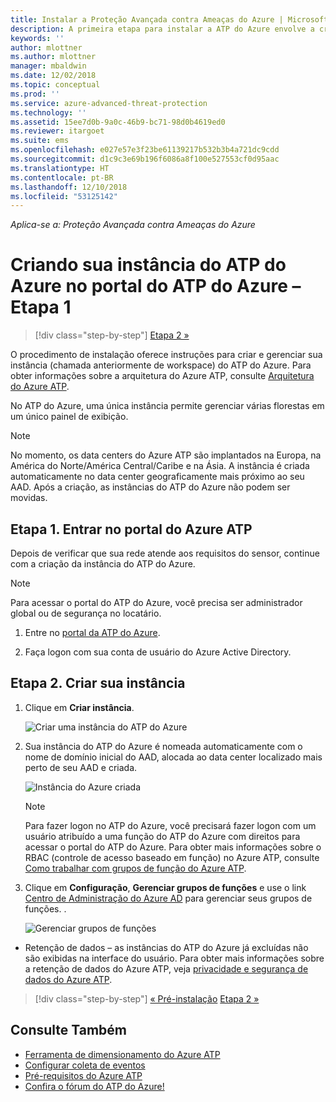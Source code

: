```yaml
---
title: Instalar a Proteção Avançada contra Ameaças do Azure | Microsoft Docs
description: A primeira etapa para instalar a ATP do Azure envolve a criação de um espaço de trabalho para sua implantação da ATP do Azure.
keywords: ''
author: mlottner
ms.author: mlottner
manager: mbaldwin
ms.date: 12/02/2018
ms.topic: conceptual
ms.prod: ''
ms.service: azure-advanced-threat-protection
ms.technology: ''
ms.assetid: 15ee7d0b-9a0c-46b9-bc71-98d0b4619ed0
ms.reviewer: itargoet
ms.suite: ems
ms.openlocfilehash: e027e57e3f23be61139217b532b3b4a721dc9cdd
ms.sourcegitcommit: d1c9c3e69b196f6086a8f100e527553cf0d95aac
ms.translationtype: HT
ms.contentlocale: pt-BR
ms.lasthandoff: 12/10/2018
ms.locfileid: "53125142"
---
```

*Aplica-se a: Proteção Avançada contra Ameaças do Azure*


# <a name="creating-your-azure-atp-instance-in-the-azure-atp-portal---step-1"></a>Criando sua instância do ATP do Azure no portal do ATP do Azure – Etapa 1

> [!div class="step-by-step"]
> [Etapa 2 »](install-atp-step2.md)

O procedimento de instalação oferece instruções para criar e gerenciar sua instância (chamada anteriormente de workspace) do ATP do Azure. Para obter informações sobre a arquitetura do Azure ATP, consulte [Arquitetura do Azure ATP](atp-architecture.md).

No ATP do Azure, uma única instância permite gerenciar várias florestas em um único painel de exibição. 

> [!NOTE]
> No momento, os data centers do Azure ATP são implantados na Europa, na América do Norte/América Central/Caribe e na Ásia. A instância é criada automaticamente no data center geograficamente mais próximo ao seu AAD. Após a criação, as instâncias do ATP do Azure não podem ser movidas. 

## <a name="step-1-enter-the-azure-atp-portal"></a>Etapa 1. Entrar no portal do Azure ATP

Depois de verificar que sua rede atende aos requisitos do sensor, continue com a criação da instância do ATP do Azure.

> [!NOTE]
>Para acessar o portal do ATP do Azure, você precisa ser administrador global ou de segurança no locatário.


1.  Entre no [portal da ATP do Azure](https://portal.atp.azure.com).

2.  Faça logon com sua conta de usuário do Azure Active Directory.

## <a name="step-2-create-your-instance"></a>Etapa 2. Criar sua instância

1. Clique em **Criar instância**. 

    ![Criar uma instância do ATP do Azure](media/create-instance.png)

2. Sua instância do ATP do Azure é nomeada automaticamente com o nome de domínio inicial do AAD, alocada ao data center localizado mais perto de seu AAD e criada. 

    ![Instância do Azure criada](media/instance-created.png)

    > [!NOTE]
    > Para fazer logon no ATP do Azure, você precisará fazer logon com um usuário atribuído a uma função do ATP do Azure com direitos para acessar o portal do ATP do Azure. Para obter mais informações sobre o RBAC (controle de acesso baseado em função) no Azure ATP, consulte [Como trabalhar com grupos de função do Azure ATP](atp-role-groups.md).
 
3. Clique em **Configuração**, **Gerenciar grupos de funções** e use o link [Centro de Administração do Azure AD](https://docs.microsoft.com/azure/active-directory/active-directory-assign-admin-roles-azure-portal) para gerenciar seus grupos de funções. .

    ![Gerenciar grupos de funções](media/creation-manage-role-groups.png)

- Retenção de dados – as instâncias do ATP do Azure já excluídas não são exibidas na interface do usuário. Para obter mais informações sobre a retenção de dados do Azure ATP, veja [privacidade e segurança de dados do Azure ATP](atp-privacy-compliance.md).


>[!div class="step-by-step"]
[« Pré-instalação](atp-prerequisites.md)
[Etapa 2 »](install-atp-step2.md)



## <a name="see-also"></a>Consulte Também
- [Ferramenta de dimensionamento do Azure ATP](http://aka.ms/aatpsizingtool)
- [Configurar coleta de eventos](configure-event-collection.md)
- [Pré-requisitos do Azure ATP](atp-prerequisites.md)
- [Confira o fórum do ATP do Azure!](https://aka.ms/azureatpcommunity)
